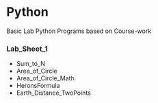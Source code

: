 # Python
Basic Lab Python Programs based on Course-work

### Lab_Sheet_1
* Sum_to_N
* Area_of_Circle
* Area_of_Circle_Math
* HeronsFormula
* Earth_Distance_TwoPoints
